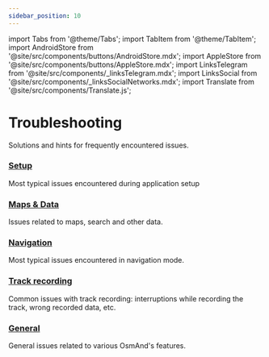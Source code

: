 ```yaml
---
sidebar_position: 10
---
```


import Tabs from '@theme/Tabs';
import TabItem from '@theme/TabItem';
import AndroidStore from '@site/src/components/buttons/AndroidStore.mdx';
import AppleStore from '@site/src/components/buttons/AppleStore.mdx';
import LinksTelegram from '@site/src/components/_linksTelegram.mdx';
import LinksSocial from '@site/src/components/_linksSocialNetworks.mdx';
import Translate from '@site/src/components/Translate.js';

# Troubleshooting

Solutions and hints for frequently encountered issues.

### [Setup](./setup/)

Most typical issues encountered during application setup

### [Maps & Data](./maps-data/)

Issues related to maps, search and other data.

### [Navigation](./navigation/)

Most typical issues encountered in navigation mode.

### [Track recording](./track-recording-issues/)

Common issues with track recording: interruptions while recording the track, wrong recorded data, etc.

### [General](./general/)

General issues related to various OsmAnd's features.


